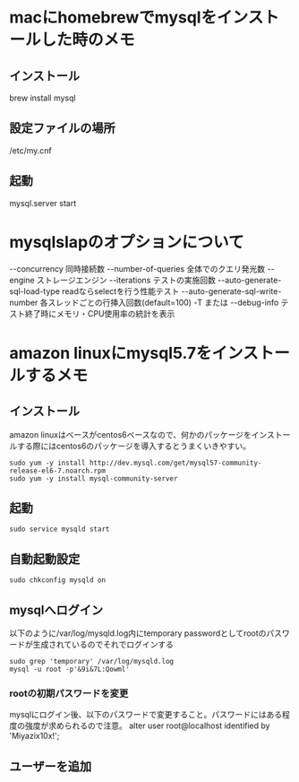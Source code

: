 
# macにhomebrewでmysqlをインストールした時のメモ
## インストール
brew install mysql

## 設定ファイルの場所
/etc/my.cnf

## 起動
mysql.server start



# mysqlslapのオプションについて

--concurrency	同時接続数
--number-of-queries	全体でのクエリ発光数
--engine	ストレージエンジン
--iterations	テストの実施回数
--auto-generate-sql-load-type	readならselectを行う性能テスト
--auto-generate-sql-write-number	各スレッドごとの行挿入回数(default=100)
-T または --debug-info	テスト終了時にメモリ・CPU使用率の統計を表示


# amazon linuxにmysql5.7をインストールするメモ

## インストール
amazon linuxはベースがcentos6ベースなので、何かのパッケージをインストールする際にはcentos6のパッケージを導入するとうまくいきやすい。
```
sudo yum -y install http://dev.mysql.com/get/mysql57-community-release-el6-7.noarch.rpm
sudo yum -y install mysql-community-server
```


## 起動
```
sudo service mysqld start
```

## 自動起動設定
```
sudo chkconfig mysqld on
```

## mysqlへログイン
以下のように/var/log/mysqld.log内にtemporary passwordとしてrootのパスワードが生成されているのでそれでログインする

```
sudo grep 'temporary' /var/log/mysqld.log
mysql -u root -p'&9i&7L:Qowml'
```

### rootの初期パスワードを変更
mysqlにログイン後、以下のパスワードで変更すること。パスワードにはある程度の強度が求められるので注意。
alter user root@localhost identified by 'Miyazix10x!';


ユーザーを追加
------------------------------------------

